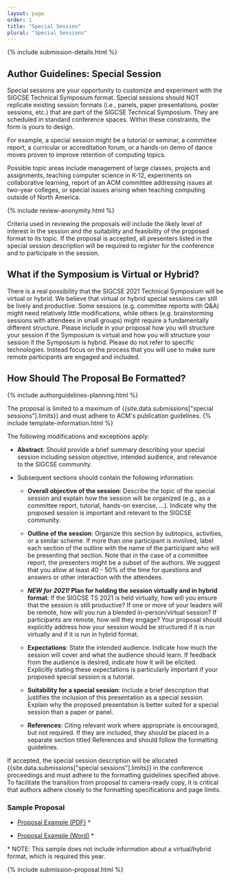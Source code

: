 ```yaml
---
layout: page
order: 1
title: "Special Session"
plural: "Special Sessions"
---
```


{% include submission-details.html %}

## Author Guidelines: Special Session

Special sessions are your opportunity to customize and experiment with the SIGCSE Technical Symposium format. Special sessions should NOT replicate existing session formats (i.e., panels, paper presentations, poster sessions, etc.) that are part of the SIGCSE  Technical Symposium. They are scheduled in standard conference spaces. Within these constraints, the form is yours to design.

For example, a special session might be a tutorial or seminar, a committee report, a curricular or accreditation forum, or a hands-on demo of dance moves proven to improve retention of computing topics.

Possible topic areas include management of large classes, projects and assignments, teaching computer science in K-12, experiments on collaborative learning, report of an ACM committee addressing issues at two-year colleges, or special issues arising when teaching computing outside of North America.

{% include review-anonymity.html %}

Criteria used in reviewing the proposals will include the likely level of interest in the session and the suitability and feasibility of the proposed format to its topic. If the proposal is accepted, all presenters listed in the special session description will be required to register for the conference and to participate in the session.

## What if the Symposium is Virtual or Hybrid?
There is a real possibility that the SIGCSE 2021 Technical Symposium will be virtual or hybrid.  We believe that virtual or hybrid special sessions can still be lively and productive.  Some sessions (e.g. committee reports with Q&A) might need relatively little modifications, while others (e.g. brainstorming sessions with attendees in small groups) might require a fundamentally different structure.   Please include in your proposal how you will structure your session if the Symposium is virtual and how you will structure your session if the Symposium is hybrid.   Please do not refer to specific technologies.  Instead focus on the process that you will use to make sure remote participants are engaged and included.

## How Should The Proposal Be Formatted?
{% include authorguidelines-planning.html %}

The proposal is limited to a maximum of {{site.data.submissions["special sessions"].limits}} and must adhere to ACM's publication guidelines.
{% include template-information.html %}

The following modifications and exceptions apply:

* **Abstract**: Should provide a brief summary describing your special session including session objective, intended audience, and relevance to the SIGCSE community.

* Subsequent sections should contain the following information:

	* **Overall objective of the session**: Describe the topic of the special session and explain how the session will be organized (e.g., as a committee report, tutorial, hands-on exercise, …). Indicate why the proposed session is important and relevant to the SIGCSE community.

	* **Outline of the session**: Organize this section by subtopics, activities, or a similar scheme. If more than one participant is involved, label each section of the outline with the name of the participant who will be presenting that section. Note that in the case of a committee report, the presenters might be a subset of the authors. We suggest that you allow at least 40 - 50% of the time for questions and answers or other interaction with the attendees.

	* ***NEW for 2021!* Plan for holding the session virtually and in hybrid format**: If the SIGCSE TS 2021 is held virtually, how will you ensure that the session is still productive?  If one or more of your leaders will be remote, how will you run a blended in-person/virtual session?  If participants are remote, how will they engage?  Your proposal should explicitly address how your session would be structured if it is run virtually and if it is run in hybrid format.  

	* **Expectations**: State the intended audience. Indicate how much the session will cover and what the audience should learn. If feedback from the audience is desired, indicate how it will be elicited. Explicitly stating these expectations is particularly important if your proposed special session is a tutorial.

	* **Suitability for a special session**:  Include a brief description that justifies the inclusion of this presentation as a special session. Explain why the proposed presentation is better suited for a special session than a paper or panel.

	* **References**: Citing relevant work where appropriate is encouraged, but not required. If they are included, they should be placed in a separate section titled References and should follow the formatting guidelines.


If accepted, the special session description will be allocated
{{site.data.submissions["special sessions"].limits}} in the conference proceedings
and must adhere to the formatting guidelines specified above. To
facilitate the transition from proposal to camera-ready copy, it is
critical that authors adhere closely to the formatting specifications
and page limits.

### Sample Proposal

-  [Proposal Example (PDF)](/docs/sigcse-sample-special-session.pdf) *

-  [Proposal Example (Word)](/docs/sigcse-sample-special-session.docx) *

\* NOTE: This sample does not include information about a virtual/hybrid format, which is required this year.

{% include submission-proposal.html %}

